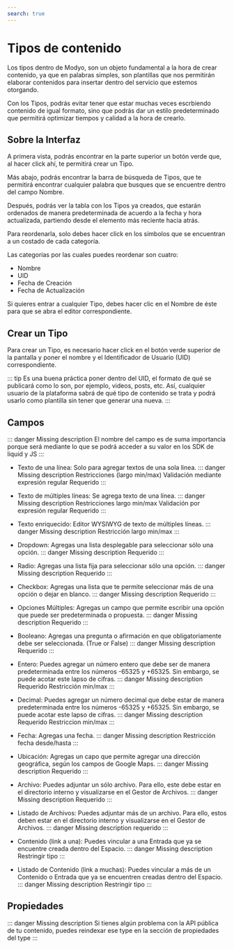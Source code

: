 ```yaml
---
search: true
---
```


# Tipos de contenido

Los tipos dentro de Modyo, son un objeto fundamental a la hora de crear contenido, ya que en palabras simples, son plantillas que nos permitirán elaborar contenidos para insertar dentro del servicio que estemos otorgando.

Con los Tipos, podrás evitar tener que estar muchas veces escrbiendo contenido de igual formato, sino que podrás dar un estilo predeterminado que permitirá optimizar tiempos y calidad a la hora de crearlo.

## Sobre la Interfaz

A primera vista, podrás encontrar en la parte superior un botón verde que, al hacer click ahí, te permitirá crear un Tipo. 

Más abajo, podrás encontrar la barra de búsqueda de Tipos, que te permitirá encontrar cualquier palabra que busques que se encuentre dentro del campo Nombre.

Después, podrás ver la tabla con los Tipos ya creados, que estarán ordenados de manera predeterminada de acuerdo a la fecha y hora actualizada, partiendo desde el elemento más reciente hacia atrás.

Para reordenarla, solo debes hacer click en los símbolos que se encuentran a un costado de cada categoría.

Las categorías por las cuales puedes reordenar son cuatro:

- Nombre
- UID
- Fecha de Creación
- Fecha de Actualización

Si quieres entrar a cualquier Tipo, debes hacer clic en el Nombre de éste para que se abra el editor correspondiente.

## Crear un Tipo

Para crear un Tipo, es necesario hacer click en el botón verde superior de la pantalla y poner el nombre y el Identificador de Usuario (UID) correspondiente.

::: tip 
Es una buena práctica poner dentro del UID, el formato de qué se publicará como lo son, por ejemplo, videos, posts, etc. Así, cualquier usuario de la plataforma sabrá de qué tipo de contenido se trata y podrá usarlo como plantilla sin tener que generar una nueva.
:::

## Campos

::: danger
Missing description
El nombre del campo es de suma importancia porque será mediante lo que se podrá acceder a su valor en los SDK de liquid y JS
:::

- Texto de una línea: Solo para agregar textos de una sola linea.
::: danger
Missing description
Restricciones (largo min/max)
Validación mediante expresión regular
Requerido
:::

- Texto de múltiples líneas: Se agrega texto de una línea.
::: danger
Missing description
Restricciones largo min/max
Validación por expresión regular
Requerido
:::

- Texto enriquecido: Editor WYSIWYG de texto de múltiples líneas.
::: danger
Missing description
Restricción largo min/max
:::

- Dropdown: Agregas una lista desplegable para seleccionar sólo una opción.
::: danger
Missing description
Requerido
:::

- Radio: Agregas una lista fija para seleccionar sólo una opción.
::: danger
Missing description
Requerido
:::

- Checkbox: Agregas una lista que te permite seleccionar más de una opción o dejar en blanco.
::: danger
Missing description
Requerido
:::

- Opciones Múltiples: Agregas un campo que permite escribir una opción que puede ser predeterminada o propuesta.
::: danger
Missing description
Requerido
:::

- Booleano: Agregas una pregunta o afirmación en que obligatoriamente debe ser seleccionada. (True or False)
::: danger
Missing description
Requerido
:::

- Entero: Puedes agregar un número entero que debe ser de manera predeterminada entre los números -65325 y +65325. Sin embargo, se puede acotar este lapso de cifras.
::: danger
Missing description
Requerido
Restricción min/max
:::

- Decimal: Puedes agregar un número decimal que debe estar de manera predeterminada entre los números -65325 y +65325. Sin embargo, se puede acotar este lapso de cifras.
::: danger
Missing description
Requerido
Restriccion min/max
:::

- Fecha: Agregas una fecha.
::: danger
Missing description
Restricción fecha desde/hasta
:::

- Ubicación: Agregas un capo que permite agregar una dirección geográfica, según los campos de Google Maps.
::: danger
Missing description
Requerido
:::

- Archivo: Puedes adjuntar un sólo archivo. Para ello, este debe estar en el directorio interno y visualizarse en el Gestor de Archivos.
::: danger
Missing description
Requerido
:::

- Listado de Archivos: Puedes adjuntar más de un archivo. Para ello, estos deben estar en el directorio interno y visualizarse en el Gestor de Archivos.
::: danger
Missing description
requerido
:::

- Contenido (link a una): Puedes vincular a una Entrada que ya se encuentre creada dentro del Espacio.
::: danger
Missing description
Restringir tipo
:::

- Listado de Contenido (link a muchas): Puedes vincular a más de un Contenido o Entrada que ya se encuentren creadas dentro del Espacio.
::: danger
Missing description
Restringir tipo
:::

## Propiedades

::: danger
Missing description
Si tienes algún problema con la API pública de tu contenido, puedes reindexar ese type en la sección de propiedades del type
:::
